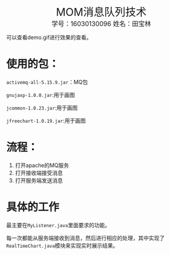 <div style = "font-size: 2em;"><center >MOM消息队列技术</center></div>

<div style = "font-size: 1.2em;"><center >学号：16030130096   姓名：田宝林</center></div>

可以查看demo.gif进行效果的查看。



# 使用的包：

`activemq-all-5.15.9.jar`：MQ包

`gnujaxp-1.0.0.jar`:用于画图

`jcommon-1.0.23.jar`:用于画图

`jfreechart-1.0.19.jar`:用于画图



# 流程：

1. 打开apache的MQ服务
2. 打开接收端接受消息
3. 打开服务端发送消息



# 具体的工作

最主要在`MyListener.java`里面要求的功能。

每一次都能从服务端接收到消息，然后进行相应的处理，其中实现了`RealTimeChart.java`模块来实现实时展示结果。

